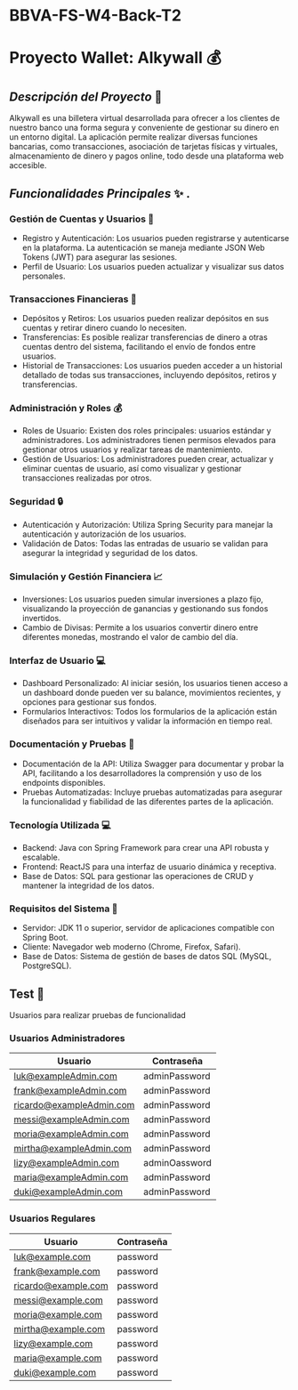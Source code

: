 # BBVA-FS-W4-Back-T2
# **Proyecto Wallet: Alkywall** :moneybag:
## _Descripción del Proyecto_ :memo:
Alkywall es una billetera virtual desarrollada para ofrecer a los clientes de nuestro banco una forma segura y conveniente de gestionar su dinero en un entorno digital. La aplicación permite realizar diversas funciones bancarias, como transacciones, asociación de tarjetas físicas y virtuales, almacenamiento de dinero y pagos online, todo desde una plataforma web accesible.

## ***Funcionalidades Principales*** :sparkles: .
### Gestión de Cuentas y Usuarios :bust_in_silhouette:
- Registro y Autenticación: Los usuarios pueden registrarse y autenticarse en la plataforma. La autenticación se maneja mediante JSON Web Tokens (JWT) para asegurar las sesiones.
- Perfil de Usuario: Los usuarios pueden actualizar y visualizar sus datos personales.
### Transacciones Financieras :money_with_wings:
- Depósitos y Retiros: Los usuarios pueden realizar depósitos en sus cuentas y retirar dinero cuando lo necesiten.
- Transferencias: Es posible realizar transferencias de dinero a otras cuentas dentro del sistema, facilitando el envío de fondos entre usuarios.
- Historial de Transacciones: Los usuarios pueden acceder a un historial detallado de todas sus transacciones, incluyendo depósitos, retiros y transferencias.
### Administración y Roles :moneybag:
- Roles de Usuario: Existen dos roles principales: usuarios estándar y administradores. Los administradores tienen permisos elevados para gestionar otros usuarios y realizar tareas de mantenimiento.
- Gestión de Usuarios: Los administradores pueden crear, actualizar y eliminar cuentas de usuario, así como visualizar y gestionar transacciones realizadas por otros.
### Seguridad :lock:
- Autenticación y Autorización: Utiliza Spring Security para manejar la autenticación y autorización de los usuarios.
- Validación de Datos: Todas las entradas de usuario se validan para asegurar la integridad y seguridad de los datos.
### Simulación y Gestión Financiera :chart_with_upwards_trend:
- Inversiones: Los usuarios pueden simular inversiones a plazo fijo, visualizando la proyección de ganancias y gestionando sus fondos invertidos.
- Cambio de Divisas: Permite a los usuarios convertir dinero entre diferentes monedas, mostrando el valor de cambio del día.
### Interfaz de Usuario :computer: 
- Dashboard Personalizado: Al iniciar sesión, los usuarios tienen acceso a un dashboard donde pueden ver su balance, movimientos recientes, y opciones para gestionar sus fondos.
- Formularios Interactivos: Todos los formularios de la aplicación están diseñados para ser intuitivos y validar la información en tiempo real.
### Documentación y Pruebas :rocket:
- Documentación de la API: Utiliza Swagger para documentar y probar la API, facilitando a los desarrolladores la comprensión y uso de los endpoints disponibles.
- Pruebas Automatizadas: Incluye pruebas automatizadas para asegurar la funcionalidad y fiabilidad de las diferentes partes de la aplicación.
### Tecnología Utilizada :computer:
- Backend: Java con Spring Framework para crear una API robusta y escalable.
- Frontend: ReactJS para una interfaz de usuario dinámica y receptiva.
- Base de Datos: SQL para gestionar las operaciones de CRUD y mantener la integridad de los datos.
### Requisitos del Sistema :bust_in_silhouette:
- Servidor: JDK 11 o superior, servidor de aplicaciones compatible con Spring Boot.
- Cliente: Navegador web moderno (Chrome, Firefox, Safari).
- Base de Datos: Sistema de gestión de bases de datos SQL (MySQL, PostgreSQL).
## Test 📝
Usuarios para realizar pruebas de funcionalidad
### Usuarios Administradores
| Usuario   | Contraseña    |
|-----------|---------------|
| luk@exampleAdmin.com  | adminPassword   |
| frank@exampleAdmin.com  | adminPassword   |
| ricardo@exampleAdmin.com  | adminPassword   |
| messi@exampleAdmin.com  | adminPassword   |
| moria@exampleAdmin.com  | adminPassword   |
| mirtha@exampleAdmin.com | adminPassword |
| lizy@exampleAdmin.com | adminOassword |
| maria@exampleAdmin.com | adminPassword |
| duki@exampleAdmin.com | adminPassword |

### Usuarios Regulares
| Usuario   | Contraseña    |
|-----------|---------------|
| luk@example.com  | password   |
| frank@example.com  | password   |
| ricardo@example.com  | password   |
| messi@example.com  | password   |
| moria@example.com  | password   |
| mirtha@example.com | password |
| lizy@example.com | password |
| maria@example.com | password |
| duki@example.com | password |

